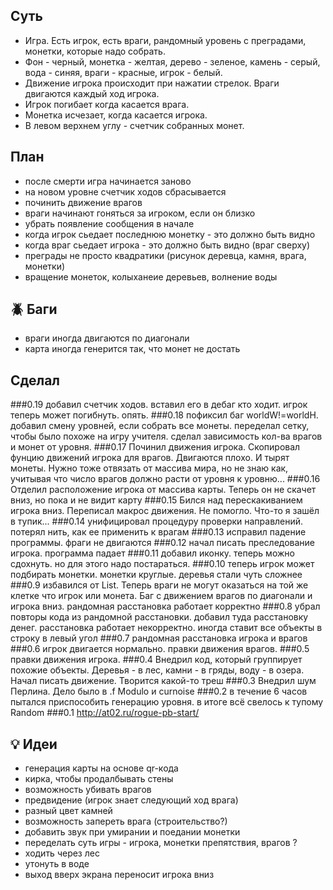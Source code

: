 ## Суть
 - Игра. Есть игрок, есть враги, рандомный уровень с преградами, монетки, которые надо собрать.
 - Фон - черный, монетка - желтая, дерево - зеленое, камень - серый, вода - синяя, враги - красные, игрок - белый.
 - Движение игрока происходит при нажатии стрелок. Враги двигаются каждый ход игрока.
 - Игрок погибает когда касается врага. 
 - Монетка исчезает, когда касается игрока.
 - В левом верхнем углу - счетчик собранных монет.

## План
 - после смерти игра начинается заново
 - на новом уровне счетчик ходов сбрасывается
 - починить движение врагов
 - враги начинают гоняться за игроком, если он близко
 - убрать появление сообщения в начале
 - когда игрок сьедает последнюю монетку - это должно быть видно
 - когда враг сьедает игрока - это должно быть видно (враг сверху)
 - преграды не просто квадратики (рисунок деревца, камня, врага, монетки)
 - вращение монеток, колыханеие деревьев, волнение воды 

## :beetle: Баги
 - враги иногда двигаются по диагонали
 - карта иногда генерится так, что монет не достать

## Сделал
###0.19
добавил счетчик ходов. 
вставил его в дебаг кто ходит. 
игрок теперь может погибнуть. опять. 
###0.18
пофиксил баг worldW!=worldH. 
добавил смену уровней, если собрать все монеты. 
переделал сетку, чтобы было похоже на игру учителя. 
сделал зависимость кол-ва врагов и монет от уровня.
###0.17
Починил движения игрока.
Скопировал фунцию движений игрока для врагов. Двигаются плохо. И тырят монеты. Нужно тоже отвязать от массива мира, но не знаю как, учитывая что число врагов должно расти от уровня к уровню...
###0.16
Отделил расположение игрока от массива карты. Теперь он не скачет вниз, но пока и не видит карту
###0.15
Бился над перескакиванием игрока вниз. Переписал макрос движения. Не помогло. Что-то я зашёл в тупик...
###0.14
унифицировал процедуру проверки направлений. потерял нить, как ее применить к врагам
###0.13
исправил падение программы. фраги не двигаются
###0.12
начал писать преследование игрока. программа падает
###0.11
добавил иконку. теперь можно сдохнуть. но для этого надо постараться.
###0.10
теперь игрок может подбирать монетки. монетки круглые. деревья стали чуть сложнее
###0.9
избавился от List. Теперь враги не могут оказаться на той же клетке что игрок или монета. Баг с движением врагов по диагонали и игрока вниз. рандомная расстановка работает корректно
###0.8
убрал повторы кода из рандомной расстановки. добавил туда расстановку денег. расстановка работает некорректно. иногда ставит все объекты в строку в левый угол
###0.7
рандомная расстановка игрока и врагов
###0.6
игрок двигается нормально. правки движения врагов.
###0.5
правки движения игрока. 
###0.4
Внедрил код, который группирует похожие объекты. Деревья - в лес, камни - в гряды, воду - в озера. 
Начал писать движение. Творится какой-то треш
###0.3
Внедрил шум Перлина. Дело было в .f Modulo и curnoise
###0.2
в течение 6 часов пытался приспособить генерацию уровня. в итоге всё свелось к тупому Random
###0.1
http://at02.ru/rogue-pb-start/

## :bulb: Идеи
 - генерация карты на основе qr-кода
 - кирка, чтобы продалбывать стены
 - возможность убивать врагов
 - предвидение (игрок знает следующий ход врага)
 - разный цвет камней
 - возможность запереть врага (строительство?)
 - добавить звук при умирании и поедании монетки
 - переделать суть игры - игрока, монетки препятствия, врагов
?
 - ходить через лес
 - утонуть в воде
 - выход вверх экрана переносит игрока вниз